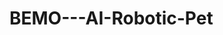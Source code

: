 # BEMO---AI-Robotic-Pet
<!-- UCL x IBM project 3rd Year EEE project - Building a robotic pet for socially isolated people using state-of-art technologies
Several libarries must be installed:

sudo apt install python3-gst-1.0
pip3 install playsound
pip install newsapi-python
pip install tweepy
pip3 install ibmcloudant
sudo apt-get install python3-pyaudio 
pip install ibm_watson
pip install pandas
sudo apt-get install libatlas-base-dev
sudo pip3 install numpy 
sudo pip3 install numpy  --upgrade
pip3 install pydub
sudo raspi-config -> peripherals -> Audio -> Slect proffered audio peripheral
 -->

